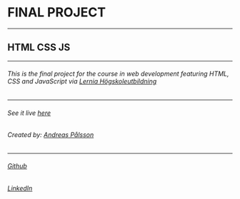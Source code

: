 # FINAL PROJECT
---
## HTML CSS JS
---
###### This is the final project for the course in web development featuring HTML, CSS and JavaScript via [Lernia Högskoleutbildning](https://www.lernia.se/)
---
###### See it live [here](therdny.github.io/slutprojekt)
###### Created by: [Andreas Pålsson](http://www.rdny.se)
---
###### [Github](https://github.com/therdny)
###### [LinkedIn](https://www.linkedin.com/in/andreas-p%C3%A5lsson-29a15890?trk=hp-identity-name)

